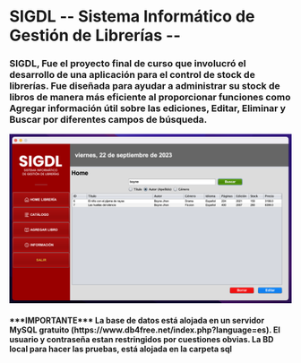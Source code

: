# SIGDL -- Sistema Informático de Gestión de Librerías --
<h3>SIGDL, Fue el proyecto final de curso que involucró el desarrollo de una aplicación para el control de stock de librerías.
Fue diseñada para ayudar a administrar su stock de libros de manera más eficiente al proporcionar funciones como Agregar información útil sobre las ediciones, Editar, Eliminar y Buscar por diferentes campos de búsqueda.</h3>

![image](https://github.com/gdisciglio/SIGDL/blob/main/src/image/SIGDL_Mockup.png)

<h4>***IMPORTANTE***
La base de datos está alojada en un servidor MySQL gratuito (https://www.db4free.net/index.php?language=es).
El usuario y contraseña estan restringidos por cuestiones obvias. La BD local para hacer las pruebas, está alojada en la carpeta sql</h4>
